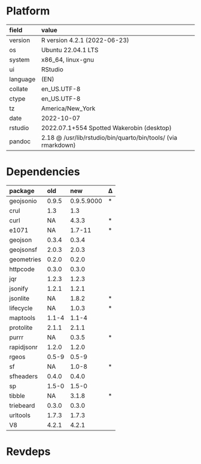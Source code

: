 # Platform

|field    |value                                                         |
|:--------|:-------------------------------------------------------------|
|version  |R version 4.2.1 (2022-06-23)                                  |
|os       |Ubuntu 22.04.1 LTS                                            |
|system   |x86_64, linux-gnu                                             |
|ui       |RStudio                                                       |
|language |(EN)                                                          |
|collate  |en_US.UTF-8                                                   |
|ctype    |en_US.UTF-8                                                   |
|tz       |America/New_York                                              |
|date     |2022-10-07                                                    |
|rstudio  |2022.07.1+554 Spotted Wakerobin (desktop)                     |
|pandoc   |2.18 @ /usr/lib/rstudio/bin/quarto/bin/tools/ (via rmarkdown) |

# Dependencies

|package    |old   |new        |Δ  |
|:----------|:-----|:----------|:--|
|geojsonio  |0.9.5 |0.9.5.9000 |*  |
|crul       |1.3   |1.3        |   |
|curl       |NA    |4.3.3      |*  |
|e1071      |NA    |1.7-11     |*  |
|geojson    |0.3.4 |0.3.4      |   |
|geojsonsf  |2.0.3 |2.0.3      |   |
|geometries |0.2.0 |0.2.0      |   |
|httpcode   |0.3.0 |0.3.0      |   |
|jqr        |1.2.3 |1.2.3      |   |
|jsonify    |1.2.1 |1.2.1      |   |
|jsonlite   |NA    |1.8.2      |*  |
|lifecycle  |NA    |1.0.3      |*  |
|maptools   |1.1-4 |1.1-4      |   |
|protolite  |2.1.1 |2.1.1      |   |
|purrr      |NA    |0.3.5      |*  |
|rapidjsonr |1.2.0 |1.2.0      |   |
|rgeos      |0.5-9 |0.5-9      |   |
|sf         |NA    |1.0-8      |*  |
|sfheaders  |0.4.0 |0.4.0      |   |
|sp         |1.5-0 |1.5-0      |   |
|tibble     |NA    |3.1.8      |*  |
|triebeard  |0.3.0 |0.3.0      |   |
|urltools   |1.7.3 |1.7.3      |   |
|V8         |4.2.1 |4.2.1      |   |

# Revdeps

